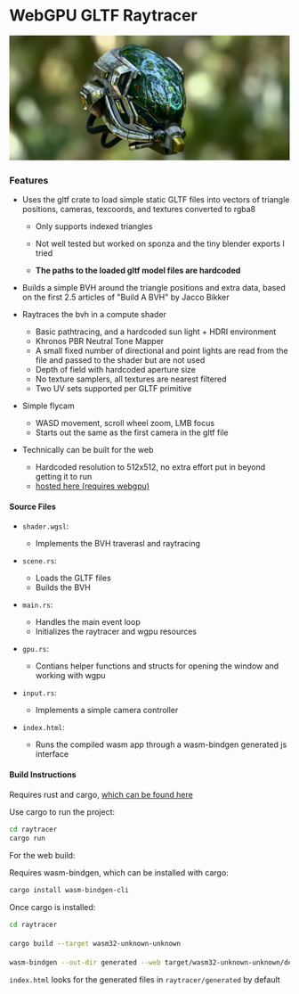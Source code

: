 # WebGPU GLTF Raytracer

![screenshot](/screenshots/helmet.png?raw=true)

### Features

- Uses the gltf crate to load simple static GLTF files into vectors of triangle positions, cameras, texcoords, and textures converted to rgba8

  - Only supports indexed triangles

  - Not well tested but worked on sponza and the tiny blender exports I tried

  - **The paths to the loaded gltf model files are hardcoded**

- Builds a simple BVH around the triangle positions and extra data, based on the first 2.5 articles of "Build A BVH" by Jacco Bikker

- Raytraces the bvh in a compute shader
  - Basic pathtracing, and a hardcoded sun light + HDRI environment
  - Khronos PBR Neutral Tone Mapper
  - A small fixed number of directional and point lights are read from the file and passed to the shader but are not used
  - Depth of field with hardcoded aperture size
  - No texture samplers, all textures are nearest filtered
  - Two UV sets supported per GLTF primitive

- Simple flycam
  - WASD movement, scroll wheel zoom, LMB focus
  - Starts out the same as the first camera in the gltf file

- Technically can be built for the web
  - Hardcoded resolution to 512x512, no extra effort put in beyond getting it to run
  - [hosted here (requires webgpu)](https://blue.cs.sonoma.edu/~hblakey/CS-375/Final-Project/generated/index.html)


#### Source Files

- `shader.wgsl`:
  - Implements the BVH traverasl and raytracing

- `scene.rs`:
  - Loads the GLTF files
  - Builds the BVH

- `main.rs`:
  - Handles the main event loop
  - Initializes the raytracer and wgpu resources

- `gpu.rs`:
  - Contians helper functions and structs for opening the window and working with wgpu

- `input.rs`:
  - Implements a simple camera controller

- `index.html`:
  - Runs the compiled wasm app through a wasm-bindgen generated js interface


#### Build Instructions
Requires rust and cargo, [which can be found here](https://www.rust-lang.org/tools/install)

Use cargo to run  the project:
```bash
cd raytracer
cargo run
```

For the web build:

Requires wasm-bindgen, which can be installed with cargo:
```bash
cargo install wasm-bindgen-cli
```
Once cargo is installed:
```bash
cd raytracer

cargo build --target wasm32-unknown-unknown 

wasm-bindgen --out-dir generated --web target/wasm32-unknown-unknown/debug/raytracer.wasm
```
`index.html` looks for the generated files in `raytracer/generated` by default

